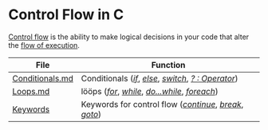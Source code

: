 # Control Flow in C
[Control flow](https://www.softprayog.in/programming/c-programming-tutorial-control-flow-and-functions) is the ability to make logical decisions in your code that 
alter the [flow of execution](https://en.wikipedia.org/wiki/Control_flow#:~:text=In%20computer%20science%2C%20control%20flow,from%20a%20declarative%20programming%20language.).

| File | Function |
| ---- | -------- |
| [Conditionals.md](https://github.com/EthanC2/Notes-and-Writeups/blob/main/C/Control%20Flow/Conditionals.md) | Conditionals ([_if_](https://www.tutorialspoint.com/cprogramming/if_statement_in_c.htm), [_else_](https://www.tutorialspoint.com/cprogramming/if_else_statement_in_c.htm), [_switch_](https://www.tutorialspoint.com/cprogramming/switch_statement_in_c.htm), [_? : Operator_](https://www.tutorialspoint.com/cprogramming/c_decision_making.htm)) |
| [Loops.md](https://github.com/EthanC2/Notes-and-Writeups/blob/main/C/Control%20Flow/Loops.md) | lööps ([_for_](https://www.tutorialspoint.com/cprogramming/c_for_loop.htm), [_while_](https://www.tutorialspoint.com/cprogramming/c_while_loop.htm), [_do...while_](https://www.tutorialspoint.com/cprogramming/c_do_while_loop.htm), [_foreach_](https://github.com/EthanC2/Notes-and-Writeups/blob/main/C/Control%20Flow/Loops.md#emulating-foreach-with-macros)) |
| [Keywords](https://github.com/EthanC2/Notes-and-Writeups/blob/main/C/Control%20Flow/Keywords.md) | Keywords for control flow ([_continue_](https://www.tutorialspoint.com/cprogramming/c_continue_statement.htm), [_break_](https://www.tutorialspoint.com/cprogramming/c_break_statement.htm), [_goto_](https://www.tutorialspoint.com/cprogramming/c_goto_statement.htm)) |
